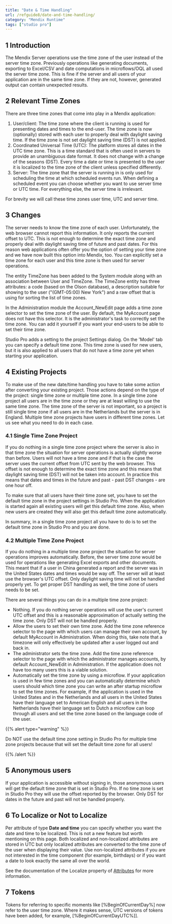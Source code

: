 ```yaml
---
title: "Date & Time Handling"
url: /refguide8/date-and-time-handling/
category: "Mendix Runtime"
tags: ["studio pro"]
---
```


## 1 Introduction

The Mendix Server operations use the time zone of the user instead of the server time zone. Previously operations like generating documents, exporting to Excel/CSV and date computations in microflows/OQL all used the server time zone. This is fine if the server and all users of your application are in the same time zone. If they are not, however, generated output can contain unexpected results.

## 2 Relevant Time Zones

There are three time zones that come into play in a Mendix application:

1.  User/client: The time zone where the client is running is used for presenting dates and times to the end-user. The time zone is now (optionally) stored with each user to properly deal with daylight saving time. If the time zone is not set daylight saving time (DST) is not applied.
2.  Coordinated Universal Time (UTC): The platform stores all dates in the UTC time zone. This is a time standard that is often used in servers to provide an unambiguous date format. It does not change with a change of the seasons (DST). Every time a date or time is presented to the user it is localized to the time zone of the client unless specified differently.
3.  Server: The time zone that the server is running in is only used for scheduling the time at which scheduled events run. When defining a scheduled event you can choose whether you want to use server time or UTC time. For everything else, the server time is irrelevant.

For brevity we will call these time zones user time, UTC and server time.

## 3 Changes

The server needs to know the time zone of each user. Unfortunately, the web browser cannot report this information. It only reports the current offset to UTC. This is not enough to determine the exact time zone and properly deal with daylight saving time of future and past dates. For this reason web applications often offer you the option of setting your time zone and we have now built this option into Mendix, too. You can explicitly set a time zone for each user and this time zone is then used for server operations.

The entity TimeZone has been added to the System module along with an association between User and TimeZone. The TimeZone entity has three attributes: a code (based on the Olson database), a description suitable for showing to the user ("(GMT-05:00) New York") and a raw offset that is using for sorting the list of time zones.

In the Administration module the Account_NewEdit page adds a time zone selector to set the time zone of the user. By default, the MyAccount page does not have this selector. It is the administrator's task to correctly set the time zone. You can add it yourself if you want your end-users to be able to set their time zone.

Studio Pro adds a setting to the project Settings dialog. On the 'Model' tab you can specify a default time zone. This time zone is used for new users, but it is also applied to all users that do not have a time zone yet when starting your application.

## 4 Existing Projects

To make use of the new date/time handling you have to take some action after converting your existing project. Those actions depend on the type of the project: single time zone or multiple time zone. In a single time zone project all users are in the time zone or they are at least willing to use the same time zone. The time zone of the server is not important, so a project is still single time zone if all users are in the Netherlands but the server is in England. Multiple time zone projects have users in different time zones. Let us see what you need to do in each case.

### 4.1 Single Time Zone Project

If you do nothing in a single time zone project where the server is also in that time zone the situation for server operations is actually slightly worse than before. Users will not have a time zone and if that is the case the server uses the current offset from UTC sent by the web browser. This offset is not enough to determine the exact time zone and this means that daylight saving time (DST) will not be taken into account. In practice this means that dates and times in the future and past - past DST changes - are one hour off.

To make sure that all users have their time zone set, you have to set the default time zone in the project settings in Studio Pro. When the application is started again all existing users will get this default time zone. Also, when new users are created they will also get this default time zone automatically.

In summary, in a single time zone project all you have to do is to set the default time zone in Studio Pro and you are done.

### 4.2 Multiple Time Zone Project

If you do nothing in a multiple time zone project the situation for server operations improves automatically. Before, the server time zone would be used for operations like generating Excel exports and other documents. This meant that if a user in China generated a report and the server was in the United States dates and times would be way off. The server will at least use the browser's UTC offset. Only daylight saving time will not be handled properly yet. To get proper DST handling as well, the time zone of users needs to be set.

There are several things you can do in a multiple time zone project:

*   Nothing. If you do nothing server operations will use the user's current UTC offset and this is a reasonable approximation of actually setting the time zone. Only DST will not be handled properly.
*   Allow the users to set their own time zone. Add the time zone reference selector to the page with which users can manage their own account, by default MyAccount in Administration. When doing this, take note that a timezone will only effectively be updated after a user logged out and back in.
*   The administrator sets the time zone. Add the time zone reference selector to the page with which the administrator manages accounts, by default Account_NewEdit in Administration. If the application does not have too many users this is a viable solution.
*   Automatically set the time zone by using a microflow. If your application is used in few time zones and you can automatically determine which users should which time zone you can write an after startup microflow to set the time zones. For example, if the application is used in the United States and in the Netherlands and all users in the United States have their language set to American English and all users in the Netherlands have their language set to Dutch a microflow can loop through all users and set the time zone based on the language code of the user.

{{% alert type="warning" %}}

Do NOT use the default time zone setting in Studio Pro for multiple time zone projects because that will set the default time zone for all users!

{{% /alert %}}

## 5 Anonymous users

If your application is accessible without signing in, those anonymous users will get the default time zone that is set in Studio Pro. If no time zone is set in Studio Pro they will use the offset reported by the browser. Only DST for dates in the future and past will not be handled properly.

## 6 To Localize or Not to Localize

Per attribute of type **Date and time** you can specify whether you want the date and time to be localized. This is not a new feature but worth mentioning on this page. Both localized and non-localized attributes are stored in UTC but only localized attributes are converted to the time zone of the user when displaying their value. Use non-localized attributes if you are not interested in the time component (for example, birthdays) or if you want a date to look exactly the same all over the world.

See the documentation of the Localize property of [Attributes](/refguide8/attributes/) for more information.

## 7 Tokens

Tokens for referring to specific moments like [%BeginOfCurrentDay%] now refer to the user time zone. Where it makes sense, UTC versions of tokens have been added, for example, [%BeginOfCurrentDayUTC%]].
